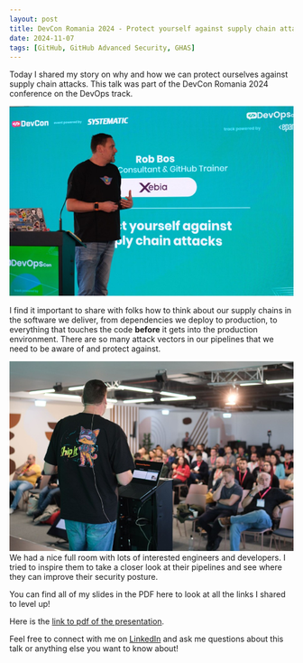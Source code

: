 ```yaml
---
layout: post
title: DevCon Romania 2024 - Protect yourself against supply chain attacks
date: 2024-11-07
tags: [GitHub, GitHub Advanced Security, GHAS]
---
```



Today I shared my story on why and how we can protect ourselves against supply chain attacks. This talk was part of the DevCon Romania 2024 conference on the DevOps track.

![Photo of Rob on the stage](/images/2024/20241107/20241107_photo1.jpg)  

I find it important to share with folks how to think about our supply chains in the software we deliver, from dependencies we deploy to production, to everything that touches the code __before__ it gets into the production environment. There are so many attack vectors in our pipelines that we need to be aware of and protect against.

![Photo of Rob on the stage, showing the full room](/images/2024/20241107/20241107_photo2.jpg)  
We had a nice full room with lots of interested engineers and developers. I tried to inspire them to take a closer look at their pipelines and see where they can improve their security posture.

You can find all of my slides in the PDF here to look at all the links I shared to level up!

Here is the [link to pdf of the presentation](/slides/20241107_DevCon.ro-Protect-yourself-against-supply-chain-attacks.pdf).

Feel free to connect with me on [LinkedIn](https://linkedin.com/in/bosrob) and ask me questions about this talk or anything else you want to know about!